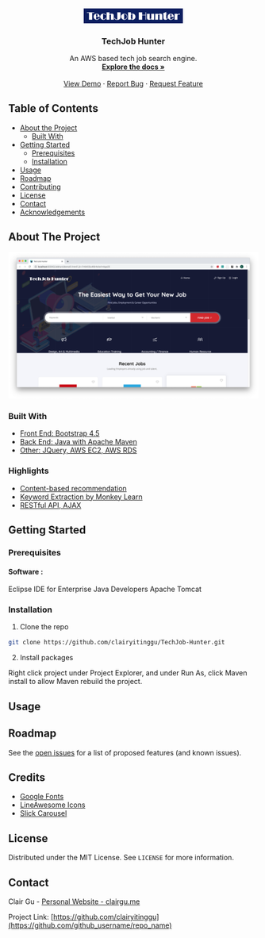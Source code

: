 <!-- PROJECT LOGO -->
<br />
<p align="center">
  <a href="https://github.com/clairyitinggu/TechJob-Hunter">
    <img src="images/logo.png" alt="Logo" width="200" height="">
  </a>

  <h3 align="center">TechJob Hunter</h3>

  <p align="center">
    An AWS based tech job search engine.
    <br />
    <a href="https://github.com/clairyitinggu/TechJob-Hunter"><strong>Explore the docs »</strong></a>
    <br />
    <br />
    <a href="https://github.com/clairyitinggu/TechJob-Hunter/repo_name">View Demo</a>
    ·
    <a href="https://github.com/clairyitinggu/TechJob-Hunter/issues">Report Bug</a>
    ·
    <a href="https://github.com/clairyitinggu/TechJob-Hunter/issues">Request Feature</a>
  </p>
</p>

<!-- TABLE OF CONTENTS -->

## Table of Contents

- [About the Project](#about-the-project)
  - [Built With](#built-with)
- [Getting Started](#getting-started)
  - [Prerequisites](#prerequisites)
  - [Installation](#installation)
- [Usage](#usage)
- [Roadmap](#roadmap)
- [Contributing](#contributing)
- [License](#license)
- [Contact](#contact)
- [Acknowledgements](#acknowledgements)

<!-- ABOUT THE PROJECT -->

## About The Project

[![TechJob Hunter][product-screenshot]](https://i.ibb.co/NTHFdv1/2020-10-13-3-11-09.png)

### Built With

- [Front End: Bootstrap 4.5](https://getbootstrap.com/)
- [Back End: Java with Apache Maven](http://maven.apache.org/what-is-maven.html)
- [Other: JQuery, AWS EC2, AWS RDS]()

### Highlights

- [Content-based recommendation]()
- [Keyword Extraction by Monkey Learn ]()
- [RESTful API, AJAX]()

<!-- GETTING STARTED -->

## Getting Started

### Prerequisites

#### Software :

Eclipse IDE for Enterprise Java Developers
Apache Tomcat

### Installation

1. Clone the repo

```sh
git clone https://github.com/clairyitinggu/TechJob-Hunter.git
```

2. Install packages

Right click project under Project Explorer, and under Run As, click Maven install to allow Maven rebuild the project.

<!-- USAGE EXAMPLES -->

## Usage

<!-- ROADMAP -->

## Roadmap

See the [open issues](https://github.com/github_username/repo_name/issues) for a list of proposed features (and known issues).

<!-- CONTRIBUTING -->

## Credits

- [Google Fonts]()
- [LineAwesome Icons](https://icons8.com/line-awesome/cheatsheet)
- [Slick Carousel](http://kenwheeler.github.io/slick/)

<!-- LICENSE -->

## License

Distributed under the MIT License. See `LICENSE` for more information.

<!-- CONTACT -->

## Contact

Clair Gu - [Personal Website - clairgu.me](https://www.clairgu.me)

Project Link: [https://github.com/clairyitinggu](https://github.com/github_username/repo_name)

<!-- ACKNOWLEDGEMENTS -->

<!-- MARKDOWN LINKS & IMAGES -->
<!-- https://www.markdownguide.org/basic-syntax/#reference-style-links -->

[contributors-shield]: https://img.shields.io/github/contributors/github_username/repo.svg?style=flat-square
[contributors-url]: https://github.com/github_username/repo/graphs/contributors
[forks-shield]: https://img.shields.io/github/forks/github_username/repo.svg?style=flat-square
[forks-url]: https://github.com/github_username/repo/network/members
[stars-shield]: https://img.shields.io/github/stars/github_username/repo.svg?style=flat-square
[stars-url]: https://github.com/github_username/repo/stargazers
[issues-shield]: https://img.shields.io/github/issues/github_username/repo.svg?style=flat-square
[issues-url]: https://github.com/github_username/repo/issues
[license-shield]: https://img.shields.io/github/license/github_username/repo.svg?style=flat-square
[license-url]: https://github.com/github_username/repo/blob/master/LICENSE.txt
[linkedin-shield]: https://img.shields.io/badge/-LinkedIn-black.svg?style=flat-square&logo=linkedin&colorB=555
[linkedin-url]: https://linkedin.com/in/github_username
[product-screenshot]: images/screenshot.png
